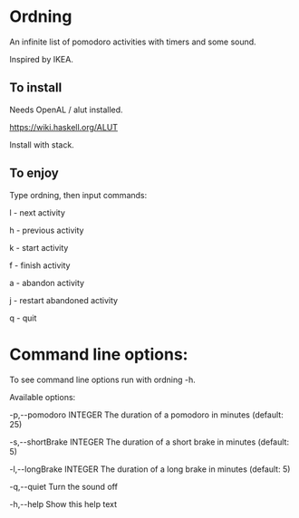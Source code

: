 # Ordning

An infinite list of pomodoro activities with timers and some sound.

Inspired by IKEA.

## To install

Needs OpenAL / alut installed.

https://wiki.haskell.org/ALUT

Install with stack.

## To enjoy

Type ordning, then input commands:

l - next activity

h - previous activity

k - start activity

f - finish activity

a - abandon activity 

j - restart abandoned activity

q - quit

# Command line options:

To see command line options run with ordning -h.

Available options:

  -p,--pomodoro INTEGER    The duration of a pomodoro in minutes (default: 25)

  -s,--shortBrake INTEGER  The duration of a short brake in minutes (default: 5)

  -l,--longBrake INTEGER   The duration of a long brake in minutes (default: 5)

  -q,--quiet               Turn the sound off

  -h,--help                Show this help text

